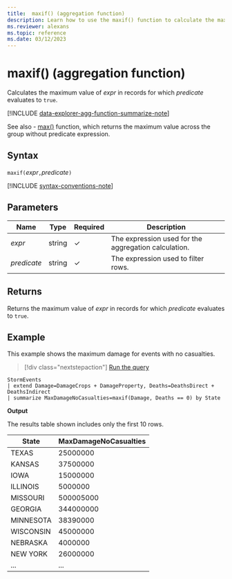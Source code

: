 ```yaml
---
title:  maxif() (aggregation function)
description: Learn how to use the maxif() function to calculate the maximum value of an expression where the predicate evaluates to true.
ms.reviewer: alexans
ms.topic: reference
ms.date: 03/12/2023
---
```

# maxif() (aggregation function)

Calculates the maximum value of *expr* in records for which *predicate* evaluates to `true`.

[!INCLUDE [data-explorer-agg-function-summarize-note](../../includes/data-explorer-agg-function-summarize-note.md)]

See also - [max()](max-aggfunction.md) function, which returns the maximum value across the group without predicate expression.

## Syntax

`maxif(`*expr*`,`*predicate*`)`

[!INCLUDE [syntax-conventions-note](../../includes/syntax-conventions-note.md)]

## Parameters

| Name | Type | Required | Description |
|--|--|--|--|
| *expr* | string | &check; | The expression used for the aggregation calculation. |
| *predicate* | string | &check; | The expression used to filter rows. |

## Returns

Returns the maximum value of *expr* in records for which *predicate* evaluates to `true`.

## Example

This example shows the maximum damage for events with no casualties.

> [!div class="nextstepaction"]
> <a href="https://dataexplorer.azure.com/clusters/help/databases/Samples?query=H4sIAAAAAAAAAzWMPQ7CMAxGdyTu4BEEAxfw1DAwgJB6AkMNRMIJsl2UIg4PbWB6+n70Ws8q2ycnt/nsDVycUweBhK6MFY3mh8HqVx6/idWHNQQmvxlWhKh89vE1xV3qpmJ0Wi9CGl8MeypVcsgNWU93j2woVOJlUYe/FRBhs4TTAK2T8wcBsgcBpgAAAA==" target="_blank">Run the query</a>

```kusto
StormEvents
| extend Damage=DamageCrops + DamageProperty, Deaths=DeathsDirect + DeathsIndirect
| summarize MaxDamageNoCasualties=maxif(Damage, Deaths == 0) by State
```

**Output**

The results table shown includes only the first 10 rows.

| State                | MaxDamageNoCasualties |
| -------------------- | --------------------- |
| TEXAS                | 25000000              |
| KANSAS               | 37500000              |
| IOWA                 | 15000000              |
| ILLINOIS             | 5000000               |
| MISSOURI             | 500005000             |
| GEORGIA              | 344000000             |
| MINNESOTA            | 38390000              |
| WISCONSIN            | 45000000              |
| NEBRASKA             | 4000000               |
| NEW YORK             | 26000000              |
| ... | ... |

